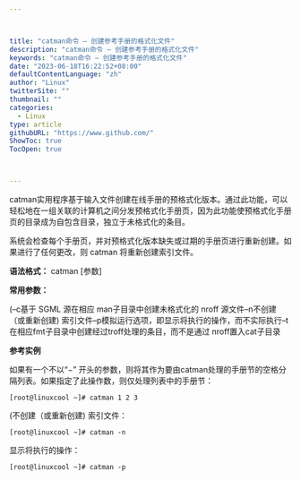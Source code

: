 ```yaml
---



title: "catman命令 – 创建参考手册的格式化文件"
description: "catman命令 – 创建参考手册的格式化文件"
keywords: "catman命令 – 创建参考手册的格式化文件"
date: "2023-06-18T16:22:52+08:00"
defaultContentLanguage: "zh"
author: "Linux"
twitterSite: ""
thumbnail: ""
categories:
  - Linux
type: article
githubURL: "https://www.github.com/"
ShowToc: true
TocOpen: true



---
```


catman实用程序基于输入文件创建在线手册的预格式化版本。通过此功能，可以轻松地在一组关联的计算机之间分发预格式化手册页，因为此功能使预格式化手册页的目录成为自包含目录，独立于未格式化的条目。

系统会检查每个手册页，并对预格式化版本缺失或过期的手册页进行重新创建。如果进行了任何更改，则 catman 将重新创建索引文件。

**语法格式：** catman [参数]

**常用参数：**

(–c基于 SGML 源在相应 man子目录中创建未格式化的 nroff 源文件–n不创建（或重新创建) 索引文件–p模拟运行选项，即显示将执行的操作，而不实际执行–t在相应fmt子目录中创建经过troff处理的条目，而不是通过 nroff置入cat子目录

**参考实例**

如果有一个不以“−” 开头的参数，则将其作为要由catman处理的手册节的空格分隔列表。如果指定了此操作数，则仅处理列表中的手册节：

```
[root@linuxcool ~]# catman 1 2 3
```

(不创建（或重新创建) 索引文件：

```
[root@linuxcool ~]# catman -n
```

显示将执行的操作：

```
[root@linuxcool ~]# catman -p
```